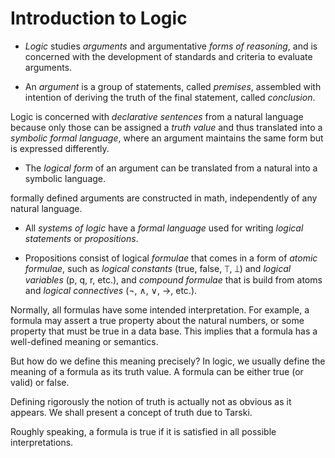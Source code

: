 # Introduction to Logic

* *Logic* studies *arguments* and argumentative *forms of reasoning*, and is concerned with the development of standards and criteria to evaluate arguments.

* An *argument* is a group of statements, called *premises*, assembled with intention of deriving the truth of the final statement, called *conclusion*.

Logic is concerned with *declarative sentences* from a natural language because only those can be assigned a *truth value* and thus translated into a *symbolic formal language*, where an argument maintains the same form but is expressed differently.

* The *logical form* of an argument can be translated from a natural into a symbolic language. 



formally defined arguments are constructed in math, independently of any natural language.

* All *systems of logic* have a *formal language* used for writing *logical statements* or *propositions*.

* Propositions consist of logical *formulae* that comes in a form of *atomic formulae*, such as *logical constants* (true, false, ⟙, ⟘) and *logical variables* (p, q, r, etc.), and *compound formulae* that is build from atoms and *logical connectives* (¬, ∧, ∨, →, etc.).


Normally, all formulas have some intended interpretation. For example, a formula may assert a true property about the natural numbers, or some property that must be true in a data base. This implies that a formula has a well-defined meaning or semantics.

But how do we define this meaning precisely? In logic, we usually define the meaning of a formula as its truth value. A formula can be either true (or valid) or false.

Defining rigorously the notion of truth is actually not as obvious as it appears. We shall present a concept of truth due to Tarski.

Roughly speaking, a formula is true if it is satisfied in all possible interpretations.
